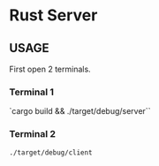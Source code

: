 # Rust Server

## USAGE

First open 2 terminals.

### Terminal 1

`cargo build && ./target/debug/server``

### Terminal 2

`./target/debug/client`